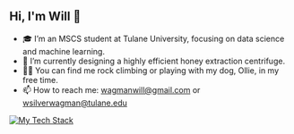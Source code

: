 ## Hi, I'm Will 👋

- 🎓 I’m an MSCS student at Tulane University, focusing on data science and machine learning.
- 🐝 I’m currently designing a highly efficient honey extraction centrifuge.
- 🧗‍♂️ You can find me rock climbing or playing with my dog, Ollie, in my free time.
- 📫 How to reach me: wagmanwill@gmail.com or wsilverwagman@tulane.edu

[![My Tech Stack](https://skillicons.dev/icons?i=python,azure,react,vue,git,js,html,css,vscode)](https://skillicons.dev)
